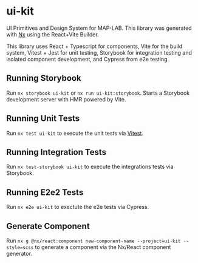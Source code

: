# ui-kit

UI Primitives and Design System for MAP-LAB.
This library was generated with [Nx](https://nx.dev) using the React+Vite Builder.

This library uses React + Typescript for components, Vite for the build system, Vitest + Jest for unit testing, Storybook for integration testing and isolated component development, and Cypress from e2e testing.

## Running Storybook

Run `nx storybook ui-kit` or `nx run ui-kit:storybook`.
Starts a Storybook development server with HMR powered by Vite.

## Running Unit Tests

Run `nx test ui-kit` to execute the unit tests via [Vitest](https://vitest.dev/).

## Running Integration Tests

Run `nx test-storybook ui-kit` to execute the integrations tests via Storybook.

## Running E2e2 Tests

Run `nx e2e ui-kit` to exectute the e2e tests via Cypress.

## Generate Component

Run `nx g @nx/react:component new-component-name --project=ui-kit --style=scss` to generate a component via the Nx/React component generator.
